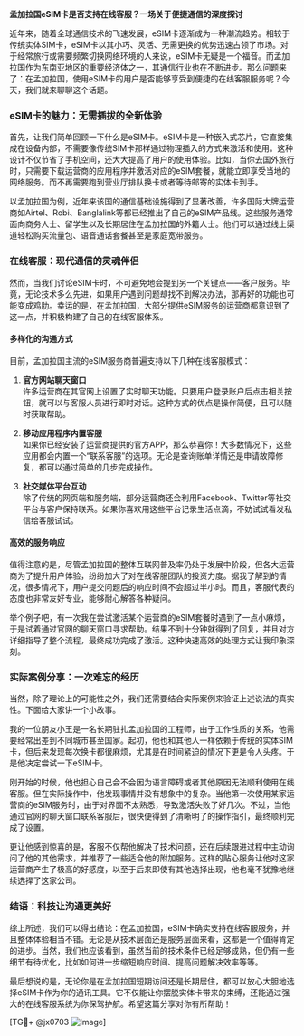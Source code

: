 **孟加拉国eSIM卡是否支持在线客服？一场关于便捷通信的深度探讨**

近年来，随着全球通信技术的飞速发展，eSIM卡逐渐成为一种潮流趋势。相较于传统实体SIM卡，eSIM卡以其小巧、灵活、无需更换的优势迅速占领了市场。对于经常旅行或需要频繁切换网络环境的人来说，eSIM卡无疑是一个福音。而孟加拉国作为东南亚地区的重要经济体之一，其通信行业也在不断进步。那么问题来了：在孟加拉国，使用eSIM卡的用户是否能够享受到便捷的在线客服服务呢？今天，我们就来聊聊这个话题。

### eSIM卡的魅力：无需插拔的全新体验

首先，让我们简单回顾一下什么是eSIM卡。eSIM卡是一种嵌入式芯片，它直接集成在设备内部，不需要像传统SIM卡那样通过物理插入的方式来激活和使用。这种设计不仅节省了手机空间，还大大提高了用户的使用体验。比如，当你去国外旅行时，只需要下载运营商的应用程序并激活对应的eSIM套餐，就能立即享受当地的网络服务。而不再需要跑到营业厅排队换卡或者等待邮寄的实体卡到手。

以孟加拉国为例，近年来该国的通信基础设施得到了显著改善，许多国际大牌运营商如Airtel、Robi、Banglalink等都已经推出了自己的eSIM产品线。这些服务通常面向商务人士、留学生以及长期居住在孟加拉国的外籍人士。他们可以通过线上渠道轻松购买流量包、语音通话套餐甚至是家庭宽带服务。

### 在线客服：现代通信的灵魂伴侣

然而，当我们讨论eSIM卡时，不可避免地会提到另一个关键点——客户服务。毕竟，无论技术多么先进，如果用户遇到问题却找不到解决办法，那再好的功能也可能变成鸡肋。幸运的是，在孟加拉国，大部分提供eSIM服务的运营商都意识到了这一点，并积极构建了自己的在线客服体系。

#### 多样化的沟通方式

目前，孟加拉国主流的eSIM服务商普遍支持以下几种在线客服模式：

1. **官方网站聊天窗口**  
   许多运营商在其官网上设置了实时聊天功能。只要用户登录账户后点击相关按钮，就可以与客服人员进行即时对话。这种方式的优点是操作简便，且可以随时获取帮助。

2. **移动应用程序内置客服**  
   如果你已经安装了运营商提供的官方APP，那么恭喜你！大多数情况下，这些应用都会内置一个“联系客服”的选项。无论是查询账单详情还是申请故障修复，都可以通过简单的几步完成操作。

3. **社交媒体平台互动**  
   除了传统的网页端和服务端，部分运营商还会利用Facebook、Twitter等社交平台与客户保持联系。如果你喜欢用这些平台记录生活点滴，不妨试试看发私信给客服试试。

#### 高效的服务响应

值得注意的是，尽管孟加拉国的整体互联网普及率仍处于发展中阶段，但各大运营商为了提升用户体验，纷纷加大了对在线客服团队的投资力度。据我了解到的情况，很多情况下，用户提交问题后的响应时间不会超过半小时。而且，客服代表的态度也非常友好专业，能够耐心解答各种疑问。

举个例子吧，有一次我在尝试激活某个运营商的eSIM套餐时遇到了一点小麻烦，于是试着通过官网的聊天窗口寻求帮助。结果不到十分钟就得到了回复，并且对方详细指导了整个流程，最终成功完成了激活。这种快速高效的处理方式让我印象深刻。

### 实际案例分享：一次难忘的经历

当然，除了理论上的可能性之外，我们还需要结合实际案例来验证上述说法的真实性。下面给大家讲一个小故事。

我的一位朋友小王是一名长期驻扎孟加拉国的工程师，由于工作性质的关系，他需要经常出差到不同城市甚至国家。起初，他也和其他人一样依赖于传统的实体SIM卡，但后来发现每次换卡都很麻烦，尤其是在时间紧迫的情况下更是令人头疼。于是他决定尝试一下eSIM卡。

刚开始的时候，他也担心自己会不会因为语言障碍或者其他原因无法顺利使用在线客服。但在实际操作中，他发现事情并没有想象中的复杂。当他第一次使用某家运营商的eSIM服务时，由于对界面不太熟悉，导致激活失败了好几次。不过，当他通过官网的聊天窗口联系客服后，很快便得到了清晰明了的操作指引，最终顺利完成了设置。

更让他感到惊喜的是，客服不仅帮他解决了技术问题，还在后续跟进过程中主动询问了他的其他需求，并推荐了一些适合他的附加服务。这样的贴心服务让他对这家运营商产生了极高的好感度，以至于后来即使有其他选择出现，他也毫不犹豫地继续选择了这家公司。

### 结语：科技让沟通更美好

综上所述，我们可以得出结论：在孟加拉国，eSIM卡确实支持在线客服服务，并且整体体验相当不错。无论是从技术层面还是服务层面来看，这都是一个值得肯定的进步。当然，我们也应该看到，虽然当前的技术条件已经足够成熟，但仍有一些细节有待优化，比如如何进一步缩短响应时间、提高问题解决效率等等。

最后想说的是，无论你是在孟加拉国短期访问还是长期居住，都可以放心大胆地选择eSIM卡作为你的通讯工具。它不仅能让你摆脱实体卡带来的束缚，还能通过强大的在线客服系统为你保驾护航。希望这篇分享对你有所帮助！

[TG💪+ @jx0703 ![Image](https://github.com/user-attachments/assets/dbca1d08-cadb-493c-b0ec-ad6f7a83f270)]